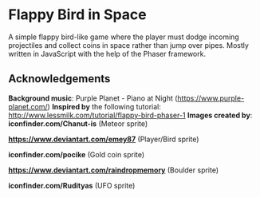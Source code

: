 # Flappy Bird in Space
A simple flappy bird-like game where the player must dodge incoming projectiles and collect coins in space rather than jump over pipes. Mostly written in JavaScript with the help of the Phaser framework.

## Acknowledgements
**Background music**: Purple Planet - Piano at Night (https://www.purple-planet.com/)
**Inspired by** the following tutorial: http://www.lessmilk.com/tutorial/flappy-bird-phaser-1
**Images created by**:
__iconfinder.com/Chanut-is__ (Meteor sprite)  

__https://www.deviantart.com/emey87__ (Player/Bird sprite)  

__iconfinder.com/pocike__ (Gold coin sprite)  

__https://www.deviantart.com/raindropmemory__ (Boulder sprite)  

__iconfinder.com/Rudityas__ (UFO sprite)  
